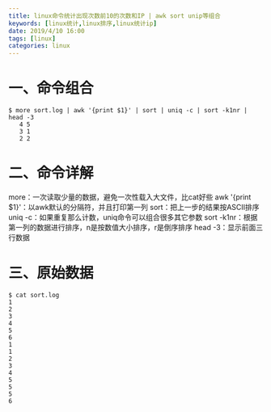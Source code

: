 ```yaml
---
title: linux命令统计出现次数前10的次数和IP | awk sort unip等组合
keywords: [linux统计,linux排序,linux统计ip]
date: 2019/4/10 16:00
tags: [linux]
categories: linux
---
```

# 一、命令组合
```
$ more sort.log | awk '{print $1}' | sort | uniq -c | sort -k1nr | head -3
   4 5
   3 1
   2 2
```

# 二、命令详解
more：一次读取少量的数据，避免一次性载入大文件，比cat好些
awk '{print $1}'：以awk默认的分隔符，并且打印第一列
sort：把上一步的结果按ASCII排序
uniq -c：如果重复那么计数，uniq命令可以组合很多其它参数
sort -k1nr：根据第一列的数据进行排序，n是按数值大小排序，r是倒序排序
head -3：显示前面三行数据

# 三、原始数据
<!--more-->
```
$ cat sort.log
1
2
3
4
5
6
1
1
2
3
4
5
5
5
6
```
